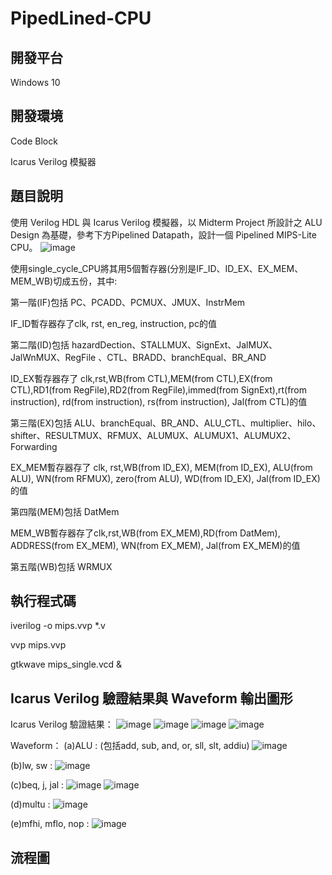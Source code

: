 # PipedLined-CPU

## 開發平台
Windows 10

## 開發環境
Code Block

Icarus Verilog 模擬器


## 題目說明
使用 Verilog HDL 與 Icarus Verilog 模擬器，以 Midterm Project 所設計之 ALU Design 為基礎，參考下方Pipelined Datapath，設計一個 Pipelined MIPS-Lite CPU。
![image](https://user-images.githubusercontent.com/95240041/194579822-aed074c9-553a-48de-9928-79054065ec91.png)

使用single_cycle_CPU將其用5個暫存器(分別是IF_ID、ID_EX、EX_MEM、MEM_WB)切成五份，其中:

第一階(IF)包括
PC、PCADD、PCMUX、JMUX、InstrMem

IF_ID暫存器存了clk, rst, en_reg, instruction, pc的值


第二階(ID)包括
hazardDection、STALLMUX、SignExt、JalMUX、JalWnMUX、RegFile 、CTL、BRADD、branchEqual、BR_AND

ID_EX暫存器存了
clk,rst,WB(from CTL),MEM(from CTL),EX(from CTL),RD1(from RegFile),RD2(from RegFile),immed(from SignExt),rt(from instruction), rd(from instruction), rs(from  instruction), Jal(from CTL)的值


第三階(EX)包括
ALU、branchEqual、BR_AND、ALU_CTL、multiplier、hilo、shifter、RESULTMUX、RFMUX、ALUMUX、ALUMUX1、ALUMUX2、Forwarding

EX_MEM暫存器存了
clk, rst,WB(from ID_EX), MEM(from ID_EX), ALU(from ALU), WN(from RFMUX), zero(from ALU), WD(from ID_EX), Jal(from ID_EX)的值


第四階(MEM)包括          DatMem

MEM_WB暫存器存了clk,rst,WB(from EX_MEM),RD(from DatMem), ADDRESS(from EX_MEM), WN(from EX_MEM), Jal(from EX_MEM)的值

第五階(WB)包括	    WRMUX

## 執行程式碼
iverilog -o mips.vvp *.v

vvp mips.vvp

gtkwave mips_single.vcd &



## Icarus Verilog 驗證結果與 Waveform 輸出圖形
Icarus Verilog 驗證結果：
![image](https://user-images.githubusercontent.com/95240041/194580650-007295d5-8b8f-49db-954b-5580e3c08544.png)
![image](https://user-images.githubusercontent.com/95240041/194580690-fafd8f99-cdbe-4b77-80c5-14690e9bcc48.png)
![image](https://user-images.githubusercontent.com/95240041/194580738-32e49ea7-dd7c-4395-95ec-3d2800791b9b.png)
![image](https://user-images.githubusercontent.com/95240041/194580795-3d75cf94-04f2-4a28-b93e-2cde23068674.png)

Waveform：
(a)ALU : (包括add, sub, and, or, sll, slt, addiu)
![image](https://user-images.githubusercontent.com/95240041/194580866-39a22565-06a3-4a0f-8139-b61d5435d91d.png)

(b)lw, sw :
![image](https://user-images.githubusercontent.com/95240041/194580942-ddbf6ecf-fea9-4861-ac01-91107c1d2ac4.png)

(c)beq, j, jal :
![image](https://user-images.githubusercontent.com/95240041/194581040-8b721da9-d64f-4fb1-8e27-a89b5ef4c536.png)
![image](https://user-images.githubusercontent.com/95240041/194581067-d1eeb6e1-6cd6-481a-bcfd-a0d2b98c571b.png)

(d)multu :
![image](https://user-images.githubusercontent.com/95240041/194581148-3b0794eb-9c6f-4954-aeb9-5c1b2ad5cf4b.png)

(e)mfhi, mflo, nop :
![image](https://user-images.githubusercontent.com/95240041/194581210-16d528e4-c6ee-4045-a561-cf0d4aa22a54.png)


## 流程圖

